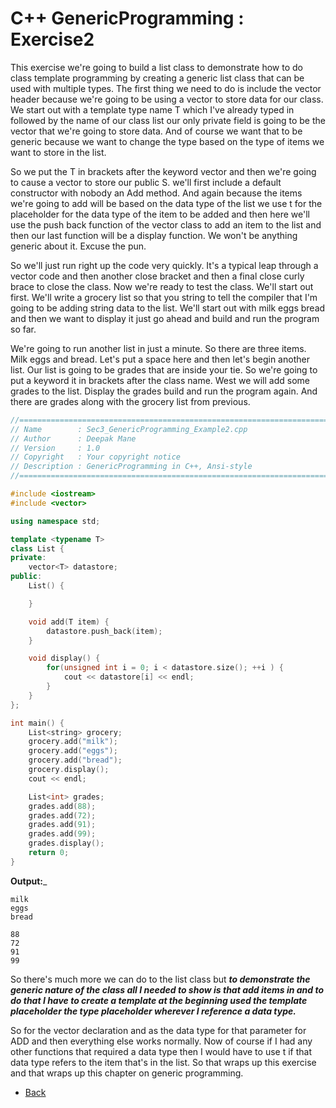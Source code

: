 # C++ GenericProgramming : Exercise2

This exercise we're going to build a list class to demonstrate how to do class template programming by creating a generic list class that can be used with multiple types. The first thing we need to do is include the vector header because we're going to be using a vector to store data for our class. We start out with a template type name T which I've already typed in followed by the name of our class list our only private field is going to be the vector that we're going to store data. And of course we want that to be generic because we want to change the type based on the type of items we want to store in the list.

So we put the T in brackets after the keyword vector and then we're going to cause a vector to store our public S. we'll first include a default constructor with nobody an Add method. And again because the items we're going to add will be based on the data type of the list we use t for the placeholder for the data type of the item to be added and then here we'll use the push back function of the vector class to add an item to the list and then our last function will be a display function. We won't be anything generic about it. Excuse the pun.

So we'll just run right up the code very quickly. It's a typical leap through a vector code and then another close bracket and then a final close curly brace to close the class. Now we're ready to test the class. We'll start out first. We'll write a grocery list so that you string to tell the compiler that I'm going to be adding string data to the list. We'll start out with milk eggs bread and then we want to display it just go ahead and build and run the program so far. 

We're going to run another list in just a minute. So there are three items. Milk eggs and bread. Let's put a space here and then let's begin another list. Our list is going to be grades that are inside your tie. So we're going to put a keyword it in brackets after the class name. West we will add some grades to the list. Display the grades build and run the program again. And there are grades along with the grocery list from previous. 
```cpp
//============================================================================
// Name        : Sec3_GenericProgramming_Example2.cpp
// Author      : Deepak Mane
// Version     : 1.0
// Copyright   : Your copyright notice
// Description : GenericProgramming in C++, Ansi-style
//============================================================================

#include <iostream>
#include <vector>

using namespace std;

template <typename T>
class List {
private:
	vector<T> datastore;
public:
	List() {

	}

	void add(T item) {
		datastore.push_back(item);
	}

	void display() {
		for(unsigned int i = 0; i < datastore.size(); ++i ) {
			cout << datastore[i] << endl;
		}
	}
};

int main() {
	List<string> grocery;
	grocery.add("milk");
	grocery.add("eggs");
	grocery.add("bread");
	grocery.display();
	cout << endl;

	List<int> grades;
	grades.add(88);
	grades.add(72);
	grades.add(91);
	grades.add(99);
	grades.display();
	return 0;
}

```
__Output:___
```
milk
eggs
bread

88
72
91
99
```

So there's much more we can do to the list class but __*to demonstrate the generic nature of the class all I needed to show is that add items in and to do that I have to create a template at the beginning used the template placeholder the type placeholder wherever I reference a data type.*__

So for the vector declaration and as the data type for that parameter for ADD and then everything else works normally. Now of course if I had any other functions that required a data type then I would have to use t if that data type refers to the item that's in the list. So that wraps up this exercise and that wraps up this chapter on generic programming.


- [Back](./README.MD)
